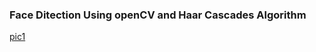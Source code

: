 ### Face Ditection Using openCV and Haar Cascades Algorithm 
[pic1](https://github.com/skm96/Face-Ditection/blob/master/skm1.jpg)
